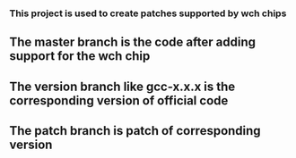 ### This project is used to create patches supported by wch chips

## The master branch is the code after adding support for the wch chip
## The version branch like gcc-x.x.x is the corresponding version of official code
## The patch branch is patch of corresponding version
